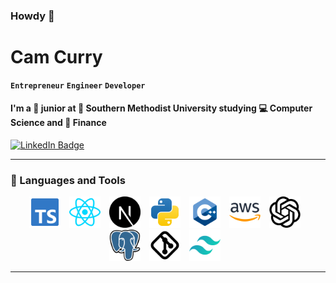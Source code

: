 ### Howdy 👋

# Cam Curry

**`Entrepreneur`**
**`Engineer`**
**`Developer`**

####  I'm a 🥸 junior at 🏫 Southern Methodist University studying 💻 Computer Science and 💼 Finance

<div id="badges">
  <a href="https://www.linkedin.com/in/cameron-curry-b35b98260/" target="_blank" rel="noopener">
    <img src="https://img.shields.io/badge/LinkedIn-blue?style=for-the-badge&logo=linkedin&logoColor=white" alt="LinkedIn Badge"/>
  </a>
</div>

---

### 🧰 Languages and Tools

<div align="center">
  <img alt="TypeScript" width="50px" style="margin-right: 10px;" src="https://github.com/cammycurry/cammycurry/blob/main/svg/typescript-official-svgrepo-com.svg" />
  <img alt="React" width="50px" style="margin-right: 10px;" src="https://github.com/cammycurry/cammycurry/blob/main/svg/react-svgrepo-com.svg" />
  <img alt="NextJS" width="50px" style="margin-right: 10px;" src="https://github.com/cammycurry/cammycurry/blob/main/svg/nextjs-fill-svgrepo-com.svg" />
  <img alt="Python" width="50px" style="margin-right: 10px;" src="https://github.com/cammycurry/cammycurry/blob/main/svg/python-svgrepo-com.svg"/>
  <img alt="C++" width="50px" style="margin-right: 10px;" src="https://github.com/cammycurry/cammycurry/blob/main/svg/cpp-svgrepo-com.svg"/>
  <img alt="AWS" width="50px" style="margin-right: 10px;" src="https://github.com/cammycurry/cammycurry/blob/main/svg/aws-svgrepo-com.svg"/>
  <img alt="OpenAI" width="50px" style="margin-right: 10px;" src="https://github.com/cammycurry/cammycurry/blob/main/svg/openai-svgrepo-com.svg" />
  <img alt="PostgreSQL" width="50px" style="margin-right: 10px;" src="https://github.com/cammycurry/cammycurry/blob/main/svg/postgresql-svgrepo-com.svg" />
  <img alt="GIT" width="50px" style="margin-right: 10px;" src="https://github.com/cammycurry/cammycurry/blob/main/svg/git-svgrepo-com.svg" />
  <img alt="TailwindCSS" width="50px" style="margin-right: 10px;" src="https://github.com/cammycurry/cammycurry/blob/main/svg/tailwindcss-icon-svgrepo-com.svg" />
</div>


---

